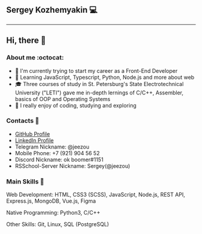 ## Sergey Kozhemyakin :computer:
---

## Hi, there :wave:

### About me :octocat:
- :eyes: I'm currently trying to start my career as a Front-End Developer
- :feet: Learning JavaScript, Typescript, Python, Node.js and more about web 
- :mortar_board: Three courses of study in St. Petersburg's State Electrotechnical University ("LETI") gave me in-depth lernings of C/C++, Assembler, basics of OOP and Operating Systems
- :star2: I really enjoy of coding, studying and exploring 

### Contacts :iphone:
- [GitHub Profile](https://github.com/jeezou)
- [LinkedIn Profile](https://www.linkedin.com/in/pugocoder/)
- Telegram Nickname: @jeezou 
- Mobile Phone: +7 (921) 904 56 52
- Discord Nickname: ok boomer#1151
- RSSchool-Server Nickname: Sergey(@jeezou)

### Main Skills :bookmark_tabs:
Web Development: HTML, CSS3 (SCSS), JavaScript, Node.js, REST API, Express.js, MongoDB, Vue.js, Figma

Native Programming: Python3, C/C++

Other Skills: Git, Linux, SQL (PostgreSQL)